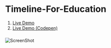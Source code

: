 # Timeline-For-Education

1. [Live Demo](https://fuadsuleymanli.xyz/Demos/Timeline) 
2. [Live Demo (Codepen)](https://codepen.io/sooleymanli/pen/jOBeYzy)

###

![ScreenShot](img/screenshot.gif)


